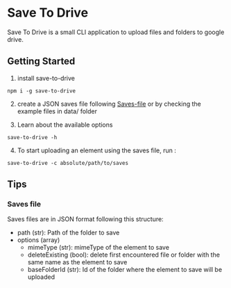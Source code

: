 # Save To Drive

Save To Drive is a small CLI application to upload files and folders to google drive.

## Getting Started

1. install save-to-drive

```console
npm i -g save-to-drive
```

2. create a JSON saves file following [Saves-file](#Saves-file) or by checking the example files in data/ folder

3. Learn about the available options

```console
save-to-drive -h
```

4. To start uploading an element using the saves file, run :

```console
save-to-drive -c absolute/path/to/saves
```

## Tips

### Saves file

Saves files are in JSON format following this structure:

- path (str): Path of the folder to save
- options (array)
  - mimeType (str): mimeType of the element to save
  - deleteExisting (bool): delete first encountered file or folder with the same name as the element to save
  - baseFolderId (str): Id of the folder where the element to save will be uploaded
